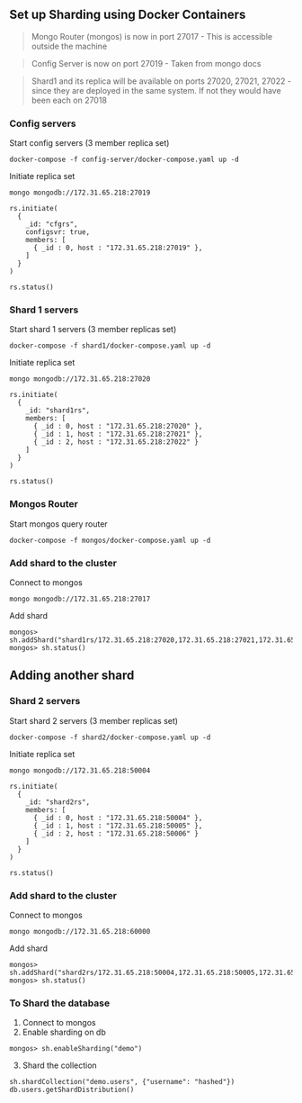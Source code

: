 ## Set up Sharding using Docker Containers

> Mongo Router (mongos) is now in port 27017 - This is accessible outside the machine

> Config Server is now on port 27019 - Taken from mongo docs

> Shard1 and its replica will be available on ports 27020, 27021, 27022 - since they are deployed in the same system. If not they would have been each on 27018

### Config servers
Start config servers (3 member replica set)
```
docker-compose -f config-server/docker-compose.yaml up -d
```
Initiate replica set
```
mongo mongodb://172.31.65.218:27019
```
```
rs.initiate(
  {
    _id: "cfgrs",
    configsvr: true,
    members: [
      { _id : 0, host : "172.31.65.218:27019" },
    ]
  }
)

rs.status()
```

### Shard 1 servers
Start shard 1 servers (3 member replicas set)
```
docker-compose -f shard1/docker-compose.yaml up -d
```
Initiate replica set
```
mongo mongodb://172.31.65.218:27020
```
```
rs.initiate(
  {
    _id: "shard1rs",
    members: [
      { _id : 0, host : "172.31.65.218:27020" },
      { _id : 1, host : "172.31.65.218:27021" },
      { _id : 2, host : "172.31.65.218:27022" }
    ]
  }
)

rs.status()
```

### Mongos Router
Start mongos query router
```
docker-compose -f mongos/docker-compose.yaml up -d
```

### Add shard to the cluster
Connect to mongos
```
mongo mongodb://172.31.65.218:27017
```
Add shard
```
mongos> sh.addShard("shard1rs/172.31.65.218:27020,172.31.65.218:27021,172.31.65.218:27022")
mongos> sh.status()
```
## Adding another shard
### Shard 2 servers
Start shard 2 servers (3 member replicas set)
```
docker-compose -f shard2/docker-compose.yaml up -d
```
Initiate replica set
```
mongo mongodb://172.31.65.218:50004
```
```
rs.initiate(
  {
    _id: "shard2rs",
    members: [
      { _id : 0, host : "172.31.65.218:50004" },
      { _id : 1, host : "172.31.65.218:50005" },
      { _id : 2, host : "172.31.65.218:50006" }
    ]
  }
)

rs.status()
```
### Add shard to the cluster
Connect to mongos
```
mongo mongodb://172.31.65.218:60000
```
Add shard
```
mongos> sh.addShard("shard2rs/172.31.65.218:50004,172.31.65.218:50005,172.31.65.218:50006")
mongos> sh.status()
```
### To Shard the database
1. Connect to mongos
2. Enable sharding on db
```
mongos> sh.enableSharding("demo")
```
3. Shard the collection
```
sh.shardCollection("demo.users", {"username": "hashed"})
db.users.getShardDistribution()
```

